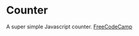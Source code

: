 # Counter

A super simple Javascript counter. [FreeCodeCamp](https://www.freecodecamp.org/news/learn-javascript-by-building-a-project/)
